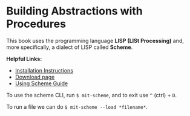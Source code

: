 # Building Abstractions with Procedures

This book uses the programming language **LISP (LISt Processing)** and, more specifically, a dialect of LISP called **Scheme**.

**Helpful Links:**
* <a href="http://www.gnu.org/software/mit-scheme/documentation/mit-scheme-user/Unix-Installation.html#Unix-Installation" target="_blank">Installation Instructions</a>
* <a href="http://www.gnu.org/software/mit-scheme" target="_blank">Download page</a>
* <a href="http://www.gnu.org/software/mit-scheme/documentation/mit-scheme-user/index.html" target="_blank">Using Scheme Guide</a>

To use the scheme CLI, run `$ mit-scheme`, and to exit use `^` (ctrl) + `D`.

To run a file we can do `$ mit-scheme --load *filename*`.